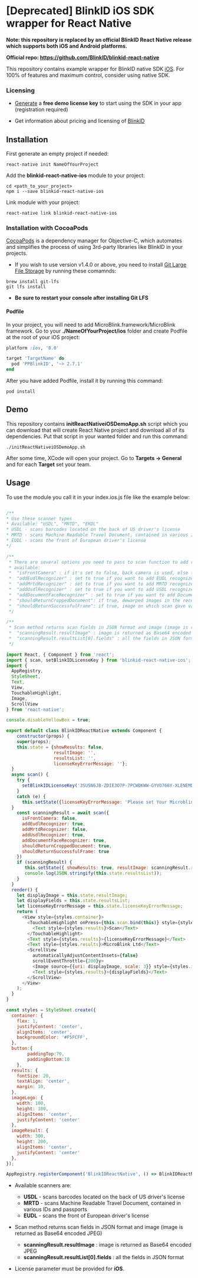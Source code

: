 # [Deprecated] BlinkID iOS SDK wrapper for React Native

**Note: this repository is replaced by an official BlinkID React Native release which supports both iOS and Android platforms.**

**Official repo: https://github.com/BlinkID/blinkid-react-native**

This repository contains example wrapper for BlinkID native SDK [iOS](https://github.com/BlinkID/blinkid-ios). For 100% of features and maximum control, consider using native SDK.


### Licensing

- [Generate](https://microblink.com/login?url=/customer/generatedemolicence) a **free demo license key** to start using the SDK in your app (registration required)

- Get information about pricing and licensing of [BlinkID](https://microblink.com/blinkid)

## Installation

First generate an empty project if needed:

```shell
react-native init NameOfYourProject
```

Add the **blinkid-react-native-ios** module to your project:

```shell
cd <path_to_your_project>
npm i --save blinkid-react-native-ios
```

Link module with your project: 

```shell
react-native link blinkid-react-native-ios
```

### Installation with CocoaPods

[CocoaPods](http://cocoapods.org) is a dependency manager for Objective-C, which automates and simplifies the process of using 3rd-party libraries like BlinkID in your projects.

- If you wish to use version v1.4.0 or above, you need to install [Git Large File Storage](https://git-lfs.github.com) by running these comamnds:
```shell
brew install git-lfs
git lfs install
```

- **Be sure to restart your console after installing Git LFS**

#### Podfile

In your project, you will need to add MicroBlink.framework/MicroBlink framework. Go to your **./NameOfYourProject/ios** folder and create Podfile at the root of your iOS project: 

```ruby
platform :ios, '8.0'

target 'TargetName' do
  pod 'PPBlinkID', '~> 2.7.1'
end
```

After you have added Podfile, install it by running this command:
```shell
pod install
```

## Demo
This repository contains **initReactNativeiOSDemoApp.sh** script which you can download that will create React Native project and download all of its dependencies. Put that script in your wanted folder and run this command: 
```shell
./initReactNativeiOSDemoApp.sh
```

After some time, XCode will open your project. Go to **Targets -> General** and for each **Target** set your team.

## Usage

To use the module you call it in your index.ios.js file like the example below:

```javascript

/**
* Use these scanner types
* Available: "USDL", "MRTD", "EKDL"
* USDL - scans barcodes located on the back of US driver's license
* MRTD - scans Machine Readable Travel Document, contained in various IDs and passports
* EUDL - scans the front of European driver's license
*/

/**
 * There are several options you need to pass to scan function to add recognizers and to obtain the image and results
 * available:
 *  "isFrontCamera" : if it's set to false, back camera is used, else front
 *  "addEudlRecognizer" : set to true if you want to add EUDL recognizer
 *  "addMrtdRecognizer" : set to true if you want to add MRTD recognizer
 *  "addUsdlRecognizer" : set to true if you want to add USDL recognizer
 *  "addDocumentFaceRecognizer" : set to true if you want to add Document Face recognizer
 *  "shouldReturnCroppedDocument": if true, dewarped images in the recognition process will be saved
 *  "shouldReturnSuccessfulFrame": if true, image on which scan gave valid scanning result will be saved
 */

/**
 * Scan method returns scan fields in JSON format and image (image is returned as Base64 encoded JPEG)
 *  "scanningResult.resultImage" : image is returned as Base64 encoded JPEG
 *  "scanningResult.resultList[0].fields" : all the fields in JSON format
 */

import React, { Component } from 'react';
import { scan, setBlinkIDLicenseKey } from 'blinkid-react-native-ios';
import {
  AppRegistry,
  StyleSheet,
  Text,
  View,
  TouchableHighlight,
  Image,
  ScrollView
} from 'react-native';

console.disableYellowBox = true;

export default class BlinkIDReactNative extends Component {
    constructor(props) {
    super(props);
    this.state = {showResults: false, 
                  resultImage: '',
                  resultsList: '',
                  licenseKeyErrorMessage: ''};
  }
  async scan() {
    try {
      setBlinkIDLicenseKey('3SU5N6JB-ZDIE3O7P-7PCWDKWW-GYVO766Y-XLENEMDV-BFTOESUJ-AFG3WD7K-5YYAF7UO')
    }
    catch (e) {
      this.setState({licenseKeyErrorMessage: 'Please set Your Microblink license key'})
  }
    const scanningResult = await scan({
      isFrontCamera: false,
      addEudlRecognizer: true,
      addMrtdRecognizer: false,
      addUsdlRecognizer: true,
      addDocumentFaceRecognizer: true,
      shouldReturnCroppedDocument: true,
      shouldReturnSuccessfulFrame: true
    })
    if (scanningResult) {
       this.setState({ showResults: true, resultImage: scanningResult.resultImage, resultsList: JSON.stringify(scanningResult.resultList[0].fields)});
       console.log(JSON.stringify(this.state.resultsList));
    }
  }
  render() {
    let displayImage = this.state.resultImage;
    let displayFields = this.state.resultsList;
    let licenseKeyErrorMessage = this.state.licenseKeyErrorMessage;
    return (
      <View style={styles.container}>
        <TouchableHighlight onPress={this.scan.bind(this)} style={styles.button}>
          <Text style={styles.results}>Scan</Text>
        </TouchableHighlight>
        <Text style={styles.results}>{licenseKeyErrorMessage}</Text>
        <Text style={styles.results}>MicroBlink Ltd</Text>
        <ScrollView
          automaticallyAdjustContentInsets={false}
          scrollEventThrottle={200}y> 
          <Image source={{uri: displayImage, scale: 3}} style={styles.imageResult}/>
          <Text style={styles.results}>{displayFields}</Text>
        </ScrollView>
      </View>
    );
  }
}

const styles = StyleSheet.create({
  container: {
    flex: 1,
    justifyContent: 'center',
    alignItems: 'center',
    backgroundColor: '#F5FCFF',
  },
  button:{
        paddingTop:70,
        paddingBottom:10
    },
  results: {
    fontSize: 20,
    textAlign: 'center',
    margin: 10,
  },
  imageLogo: {
    width: 100,
    height: 100,
    alignItems: 'center',
    justifyContent: 'center'
  },
  imageResult: {
    width: 300,
    height: 200,
    alignItems: 'center',
    justifyContent: 'center'
  },
});

AppRegistry.registerComponent('BlinkIDReactNative', () => BlinkIDReactNative);

```
+ Available scanners are:
    + **USDL**  - scans barcodes located on the back of US driver's license
    + **MRTD** - scans Machine Readable Travel Document, contained in various IDs and passports
    + **EUDL** - scans the front of European driver's license
	
+ Scan method returns scan fields in JSON format and image (image is returned as Base64 encoded JPEG)
	+ **scanningResult.resultImage** : image is returned as Base64 encoded JPEG
	+ **scanningResult.resultList[0].fields** : all the fields in JSON format

+ License parameter must be provided for **iOS**.

